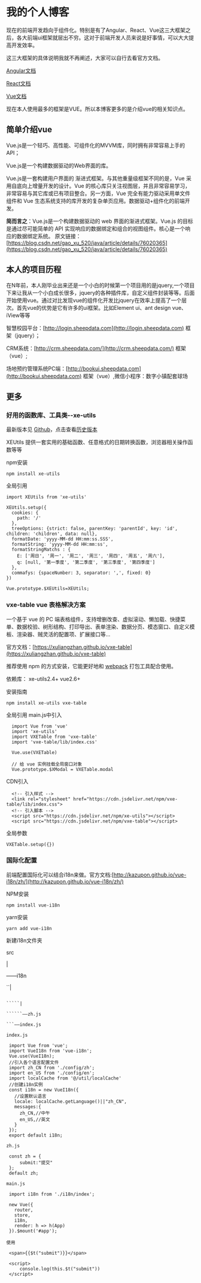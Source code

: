 # 我的个人博客 #
现在的前端开发趋向于组件化。特别是有了Angular、React、Vue这三大框架之后，各大前端ui框架就层出不穷。这对于前端开发人员来说是好事情，可以大大提高开发效率。

这三大框架的具体说明我就不再阐述，大家可以自行去看官方文档。

[Angular文档](https://angular.cn)

[React文档](https://reactjs.org)

[Vue文档](https://cn.vuejs.org/)

现在本人使用最多的框架是VUE。所以本博客更多的是介绍vue的相关知识点。
## 简单介绍vue ##
Vue.js是一个轻巧、高性能、可组件化的MVVM库，同时拥有非常容易上手的API；

Vue.js是一个构建数据驱动的Web界面的库。

Vue.js是一套构建用户界面的 渐进式框架。与其他重量级框架不同的是，Vue 采用自底向上增量开发的设计。Vue 的核心库只关注视图层，并且非常容易学习，非常容易与其它库或已有项目整合。另一方面，Vue 完全有能力驱动采用单文件组件和 Vue 生态系统支持的库开发的复杂单页应用。数据驱动+组件化的前端开发。

**简而言之**：Vue.js是一个构建数据驱动的 web 界面的渐进式框架。Vue.js 的目标是通过尽可能简单的 API 实现响应的数据绑定和组合的视图组件。核心是一个响应的数据绑定系统。
原文链接：[https://blog.csdn.net/gao_xu_520/java/article/details/76020365](https://blog.csdn.net/gao_xu_520/java/article/details/76020365)

## 本人的项目历程 ##

在N年前，本人刚毕业出来还是一个小白的时候第一个项目用的是jquery,一个项目下来让我从一个小白成长很多，jquery的各种插件库，自定义组件封装等等。后面开始使用vue。通过对比发现vue的组件化开发比jquery在效率上提高了一个层次。首先vue的优势是它有许多的ui框架。比如Element ui、ant design vue、iView等等

智慧校园平台：[http://login.sheepdata.com](http://login.sheepdata.com) 框架（jquery）；

CRM系统：[http://crm.sheepdata.com/](http://crm.sheepdata.com/) 框架（vue）;

场地预约管理系统PC端：[http://bookui.sheepdata.com](http://bookui.sheepdata.com) 框架（vue）,微信小程序：数字小镇配套球场
## 更多 ##
### 好用的函数库、工具类--xe-utils ###

最新版本见 [Github](https://github.com/xuliangzhan/xe-utils)，点击查看[历史版本](https://github.com/xuliangzhan/xe-utils/releases)

XEUtils 提供一套实用的基础函数、任意格式的日期转换函数，浏览器相关操作函数等等

npm安装

	npm install xe-utils

全局引用

    import XEUtils from 'xe-utils'
     
    XEUtils.setup({
      cookies: {
    	path: '/'
      },
      treeOptions: {strict: false, parentKey: 'parentId', key: 'id', children: 'children', data: null},
      formatDate: 'yyyy-MM-dd HH:mm:ss.SSS',
      formatString: 'yyyy-MM-dd HH:mm:ss',
      formatStringMatchs : {
    	E: ['周日', '周一', '周二', '周三', '周四', '周五', '周六'],
    	q: [null, '第一季度', '第二季度', '第三季度', '第四季度']
      },
      commafys: {spaceNumber: 3, separator: ',', fixed: 0}
    })

	Vue.prototype.$XEUtils=XEUtils;

### vxe-table vue 表格解决方案 ###

  一个基于 vue 的 PC 端表格组件，支持增删改查、虚拟滚动、懒加载、快捷菜单、数据校验、树形结构、打印导出、表单渲染、数据分页、模态窗口、自定义模板、渲染器、贼灵活的配置项、扩展接口等...

  官方文档：[https://xuliangzhan.github.io/vxe-table](https://xuliangzhan.github.io/vxe-table)

  推荐使用 npm 的方式安装，它能更好地和 [webpack](https://webpack.js.org/) 打包工具配合使用。

  依赖库： xe-utils2.4+ vue2.6+

  安装指南

    npm install xe-utils vxe-table

  全局引用 main.js中引入

	  import Vue from 'vue'
      import 'xe-utils'
      import VXETable from 'vxe-table'
      import 'vxe-table/lib/index.css'

      Vue.use(VXETable)

      // 给 vue 实例挂载全局窗口对象
      Vue.prototype.$XModal = VXETable.modal

  CDN引入

	  <!-- 引入样式 -->
      <link rel="stylesheet" href="https://cdn.jsdelivr.net/npm/vxe-table/lib/index.css">
      <!-- 引入脚本 -->
      <script src="https://cdn.jsdelivr.net/npm/xe-utils"></script>
      <script src="https://cdn.jsdelivr.net/npm/vxe-table"></script>

全局参数

	VXETable.setup({})

### 国际化配置 ###

前端配置国际化可以结合i18n来做。官方文档:[http://kazupon.github.io/vue-i18n/zh/](http://kazupon.github.io/vue-i18n/zh/)

NPM安装

	npm install vue-i18n

yarn安装

	yarn add vue-i18n

新建i18n文件夹

  src

  |

   ——i18n

   ``|

   ```——config

   `````|

   ``````——zh.js

   ```——index.js

index.js

	import Vue from 'vue';
	import VueI18n from 'vue-i18n';
	Vue.use(VueI18n);
	//引入各个语言配置文件
	import zh_CN from './config/zh';
	import en_US from './config/en';
	import localCache from '@/util/localCache'
	//创建i18n实例
	const i18n = new VueI18n({
	  //设置默认语言
	  locale: localCache.getLanguage()||"zh_CN",
	  messages:{
	    zh_CN,//中午
	    en_US,//英文
	  }
	});
	export default i18n;

zh.js

	const zh = {
  	    submit:"提交"
	};
	default zh;			

main.js

	import i18n from './i18n/index';
	
	new Vue({
	  router,
	  store,
	  i18n,
	  render: h => h(App)
	}).$mount('#app');

使用

	<span>{{$t("submit")}}</span>
	
	<script>
		console.log(this.$t("submit"))
	</script>

